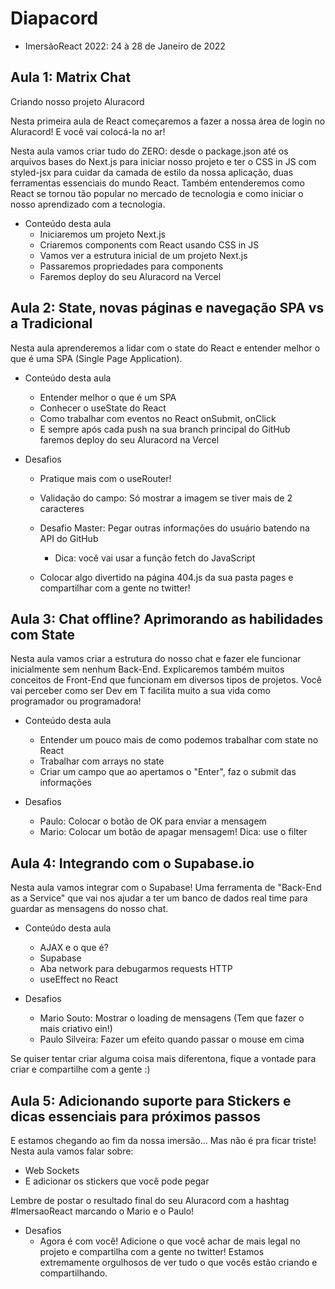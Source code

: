 # Diapacord
- ImersãoReact 2022: 24 à 28 de Janeiro de 2022 

## Aula 1: Matrix Chat
Criando nosso projeto Aluracord 

Nesta primeira aula de React começaremos a fazer a nossa área de login no Aluracord! E você vai colocá-la no ar!

Nesta aula vamos criar tudo do ZERO: desde o package.json até os arquivos bases do Next.js para iniciar nosso projeto e ter o CSS in JS com styled-jsx para cuidar da camada de estilo da nossa aplicação, duas ferramentas essenciais do mundo React. Também entenderemos como React se tornou tão popular no mercado de tecnologia e como iniciar o nosso aprendizado com a tecnologia. 

- Conteúdo desta aula
  - Iniciaremos um projeto Next.js
  - Criaremos components com React usando CSS in JS
  - Vamos ver a estrutura inicial de um projeto Next.js
  - Passaremos propriedades para components
  - Faremos deploy do seu Aluracord na Vercel

## Aula 2: State, novas páginas e navegação SPA vs a Tradicional 
Nesta aula aprenderemos a lidar com o state do React e entender melhor o que é uma SPA (Single Page Application). 

- Conteúdo desta aula 
  - Entender melhor o que é um SPA
  - Conhecer o useState do React
  - Como trabalhar com eventos no React onSubmit, onClick
  - E sempre após cada push na sua branch principal do GitHub faremos deploy do seu Aluracord na Vercel

- Desafios
  - Pratique mais com o useRouter!
  - Validação do campo: Só mostrar a imagem se tiver mais de 2 caracteres
  - Desafio Master: Pegar outras informações do usuário batendo na API do GitHub
    - Dica: você vai usar a função fetch do JavaScript

  - Colocar algo divertido na página 404.js da sua pasta pages e compartilhar com a gente no twitter!

## Aula 3: Chat offline? Aprimorando as habilidades com State
Nesta aula vamos criar a estrutura do nosso chat e fazer ele funcionar inicialmente sem nenhum Back-End. Explicaremos também muitos conceitos de Front-End que funcionam em diversos tipos de projetos. Você vai perceber como ser Dev em T facilita muito a sua vida como programador ou programadora! 

- Conteúdo desta aula 
  - Entender um pouco mais de como podemos trabalhar com state no React
  - Trabalhar com arrays no state
  - Criar um campo que ao apertamos o "Enter", faz o submit das informações

- Desafios
  - Paulo: Colocar o botão de OK para enviar a mensagem
  - Mario: Colocar um botão de apagar mensagem! Dica: use o filter

## Aula 4: Integrando com o Supabase.io 
Nesta aula vamos integrar com o Supabase! Uma ferramenta de "Back-End as a Service" que vai nos ajudar a ter um banco de dados real time para guardar as mensagens do nosso chat. 

- Conteúdo desta aula 
  - AJAX e o que é?
  - Supabase
  - Aba network para debugarmos requests HTTP
  - useEffect no React 

- Desafios 
  - Mario Souto: Mostrar o loading de mensagens (Tem que fazer o mais criativo ein!)
  - Paulo Silveira: Fazer um efeito quando passar o mouse em cima 

Se quiser tentar criar alguma coisa mais diferentona, fique a vontade para criar e compartilhe com a gente :) 

## Aula 5: Adicionando suporte para Stickers e dicas essenciais para próximos passos 

E estamos chegando ao fim da nossa imersão... Mas não é pra ficar triste! Nesta aula vamos falar sobre:
- Web Sockets 
- E adicionar os stickers que você pode pegar 

Lembre de postar o resultado final do seu Aluracord com a hashtag #ImersaoReact marcando o Mario e o Paulo!

- Desafios 
  - Agora é com você! Adicione o que você achar de mais legal no projeto e compartilha com a gente no twitter! Estamos extremamente orgulhosos de ver tudo o que vocês estão criando e compartilhando.
